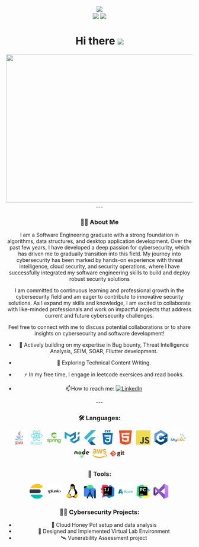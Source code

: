 <div id="header" align="center">  <img src="https://i.giphy.com/media/v1.Y2lkPTc5MGI3NjExdWUza3pnZzd1OTEzczA2NWkwdHo4bWhoem93cWV1NGNuaXoxaXk0aiZlcD12MV9pbnRlcm5hbF9naWZfYnlfaWQmY3Q9cw/cIn5fTcjnKhStIeAef/giphy.gif" width="150"/>
</div>
<div id ="badges" align="center">
    <img src="https://komarev.com/ghpvc/?username=Musaddiq0&color=blueviolet&label=PROFILE+VIEWS&style=flat-square"/>
  <a href="www.linkedin.com/in/musaddique-muhammed-sadiq-2b54b119a">
<img src="https://img.shields.io/badge/LinkedIn-blue?logo=linkedin&logoColor=white&style=for-the-badge">
    </a>
  <h1>
  Hi there
  <img src="https://media.giphy.com/media/hvRJCLFzcasrR4ia7z/giphy.gif" width="30px"/>
</h1>
  <div align="center">
    <img src="https://external-content.duckduckgo.com/iu/?u=https%3A%2F%2Fkrazytech.com%2Fwp-content%2Fuploads%2F2021%2F10%2FTackle-Cybersecurity-Threats-scaled.jpeg&f=1&nofb=1&ipt=cf1c3f49d9015745bc1505aa7fb3fc9a5159dfc174b4fd3a21ee95762fb2aeb4&ipo=images" width="700" height="400"/>
</div>
<div id="bio">
---
  
### :man_technologist: About Me 
I am a Software Engineering graduate with a strong foundation in algorithms, data structures, and desktop application development. Over the past few years, I have developed a deep passion for cybersecurity, which has driven me to gradually transition into this field. My journey into cybersecurity has been marked by hands-on experience with threat intelligence, cloud security, and security operations, where I have successfully integrated my software engineering skills to build and deploy robust security solutions

I am committed to continuous learning and professional growth in the cybersecurity field and am eager to contribute to innovative security solutions. As I expand my skills and knowledge, I am excited to collaborate with like-minded professionals and work on impactful projects that address current and future cybersecurity challenges.

Feel free to connect with me to discuss potential collaborations or to share insights on cybersecurity and software development!


- 🚧 Actively building on my expertise in Bug bounty, Threat Intelligence Analysis, SEIM, SOAR, Fllutter development.

- :seedling: Exploring Technical Content Writing.

- :zap: In my free time, I engage in leetcode exersices and read books.

- :mailbox:How to reach me: [![LinkedIn](https://img.icons8.com/color/48/000000/linkedin.png)](https://www.linkedin.com/in/musaddique-muhammed-sadiq-2b54b119a)

</div>
<div id="languages and tools">
  ---
  
  ### 🛠️ Languages:
  <div>
  <img src="https://github.com/devicons/devicon/blob/master/icons/java/java-original-wordmark.svg" title="Java" alt="Java" width="40" height="40"/>&nbsp;
  <img src="https://github.com/devicons/devicon/blob/master/icons/react/react-original-wordmark.svg" title="React" alt="React" width="40" height="40"/>&nbsp;
  <img src="https://github.com/devicons/devicon/blob/master/icons/spring/spring-original-wordmark.svg" title="Spring" alt="Spring" width="40" height="40"/>&nbsp;
  <img src="https://github.com/devicons/devicon/blob/master/icons/materialui/materialui-original.svg" title="Material UI" alt="Material UI" width="40" height="40"/>&nbsp;
  <img src="https://github.com/devicons/devicon/blob/master/icons/flutter/flutter-original.svg" title="Flutter" alt="Flutter" width="40" height="40"/>&nbsp;
  <img src="https://github.com/devicons/devicon/blob/master/icons/css3/css3-plain-wordmark.svg"  title="CSS3" alt="CSS" width="40" height="40"/>&nbsp;
  <img src="https://github.com/devicons/devicon/blob/master/icons/html5/html5-original.svg" title="HTML5" alt="HTML" width="40" height="40"/>&nbsp;
  <img src="https://github.com/devicons/devicon/blob/master/icons/javascript/javascript-original.svg" title="JavaScript" alt="JavaScript" width="40" height="40"/>&nbsp;
  <img src="https://github.com/devicons/devicon/blob/master/icons/cplusplus/cplusplus-original.svg" title="cplusplus" alt="cplusplus" width="40" height="40"/>&nbsp;
  <img src="https://github.com/devicons/devicon/blob/master/icons/mysql/mysql-original-wordmark.svg" title="MySQL"  alt="MySQL" width="40" height="40"/>&nbsp;
  <img src="https://github.com/devicons/devicon/blob/master/icons/nodejs/nodejs-original-wordmark.svg" title="NodeJS" alt="NodeJS" width="40" height="40"/>&nbsp;
  <img src="https://github.com/devicons/devicon/blob/master/icons/amazonwebservices/amazonwebservices-plain-wordmark.svg" title="AWS" alt="AWS" width="40" height="40"/>&nbsp;
  <img src="https://github.com/devicons/devicon/blob/master/icons/git/git-original-wordmark.svg" title="Git" **alt="Git" width="40" height="40"/>
</div>

  ### 🧰 Tools:
  <div>
  <img src="https://github.com/devicons/devicon/blob/master/icons/elasticsearch/elasticsearch-original.svg" title="Elasticsearch" alt="Elasticsearch" width="40" height="40"/>&nbsp;
  <img src="https://github.com/devicons/devicon/blob/master/icons/splunk/splunk-original-wordmark.svg" title="splunk" alt="splunk" width="40" height="40"/>&nbsp;
  <img src="https://github.com/devicons/devicon/blob/master/icons/linux/linux-original.svg" title="linux" alt="linux" width="40" height="40"/>&nbsp;
  <img src="https://github.com/devicons/devicon/blob/master/icons/androidstudio/androidstudio-original.svg" title="androidstudio" alt="androidstudio" width="40" height="40"/>&nbsp;
  <img src="https://github.com/devicons/devicon/blob/master/icons/intellij/intellij-original.svg" title="intellij" alt="intellij" width="40" height="40"/>&nbsp;
    <img src="https://github.com/devicons/devicon/blob/master/icons/azure/azure-original-wordmark.svg" title="azure" alt="azure" width="40" height="40"/>&nbsp;
    <img src="https://github.com/devicons/devicon/blob/master/icons/pycharm/pycharm-original.svg" title="pycharm" alt="pycharm" width="40" height="40"/>&nbsp;
    <img src="https://github.com/devicons/devicon/blob/master/icons/visualstudio/visualstudio-original.svg" title="visualstudio" alt="visualstudio" width="40" height="40"/>&nbsp;
  </div>

  ### 👨‍💻 Cybersecurity Projects:
  - 🍯 Cloud Honey Pot setup and data analysis
  - 🔬 Designed and Implemented Virtual Lab Environment
  - 🛰️ Vunerability Assessment project
</div>



</div>






